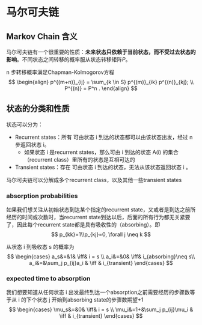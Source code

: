 # 马尔可夫链

## Markov Chain 含义

马尔可夫链有一个很重要的性质：**未来状态只依赖于当前状态，而不受过去状态的影响**。不同状态之间转移的概率服从状态转移矩阵$P$。

n 步转移概率满足Chapman-Kolmogorov方程
$$
\begin{align}
  p^{(m+n)}_{ij}
  = \sum_{k \in S} p^{(m)}_{ik} p^{(n)}_{kj}; \\
  P^{(n)} = P^n .
\end{align}
$$

## 状态的分类和性质

状态可以分为：

- Recurrent states：所有 可由状态 i 到达的状态都可以由该状态出发，经过 n 步返回状态 i。
  - 如果状态 i 是recurrent states，那么可由 i 到达的状态 A(i) 的集合（recurrent class）里所有的状态是互相可达的
- Transient states：存在 可由状态 i 到达的状态，无法从该状态返回状态 i 。

马尔可夫链可以分解成多个recurrent class，以及其他一些transient states

### absorption probabilities

如果我们想关注从初始状态到达某个指定的recurrent state，又或者是到达之前所经历的时间或次数时，当recurrent state到达以后，后面的所有行为都无关紧要了，因此每个recurrent state都是具有吸收性的（absorbing）。即
$$
p_{kk}=1\\p_{kj}=0, \forall j \neq k
$$

从状态 i 到吸收态 s 的概率为
$$
\begin{cases}
    a_s&=&1& \iff& i = s \\
    a_i&=&0& \iff& i_{absorbing}\neq s\\
    a_i&=&\sum_j p_{ij}a_i & \iff & i_{transient}
\end{cases}
$$

### expected time to absorption

我们想要知道从任何状态 i 出发最终到达一个absorption之前需要经历的步骤数等于从 i 的下个状态 j 开始到absorbing state的步骤数期望+1
$$
\begin{cases}
    \mu_s&=&0& \iff& i = s \\
    \mu_i&=1+&\sum_j p_{ij}\mu_i & \iff & i_{transient}
\end{cases}
$$
